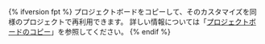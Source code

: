 {% ifversion fpt %}
プロジェクトボードをコピーして、そのカスタマイズを同様のプロジェクトで再利用できます。 詳しい情報については「[プロジェクトボードのコピー](/articles/copying-a-project-board)」を参照してください。
{% endif %}
